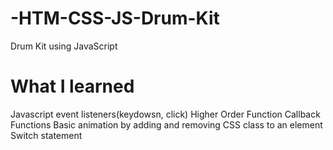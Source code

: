 # -HTM-CSS-JS-Drum-Kit
Drum Kit using JavaScript

# What I learned
Javascript event listeners(keydowsn, click)
Higher Order Function
Callback Functions
Basic animation by adding and removing CSS class to an element
Switch statement

